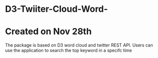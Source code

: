 D3-Twiiter-Cloud-Word-
======================

Created on Nov 28th
===================
The package is based on D3 word cloud and twitter REST API.
Users can use the application to search the top keyword in a specifc time

